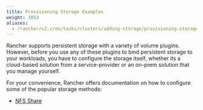 ```yaml
---
title: Provisioning Storage Examples
weight: 3053
aliases:
  - /rancher/v2.x/en/tasks/clusters/adding-storage/provisioning-storage/
---
```


Rancher supports persistent storage with a variety of volume plugins. However, before you use any of these plugins to bind persistent storage to your workloads, you have to configure the storage itself, whether its a cloud-based solution from a service-provider or an on-prem solution that you manage yourself.

For your convenience, Rancher offers documentation on how to configure some of the popular storage methods:

- [NFS Share](nfs)
